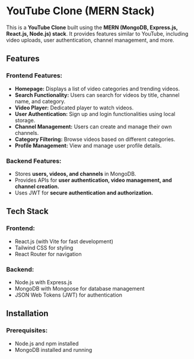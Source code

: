 # YouTube Clone (MERN Stack)

This is a **YouTube Clone** built using the **MERN (MongoDB, Express.js, React.js, Node.js) stack**. It provides features similar to YouTube, including video uploads, user authentication, channel management, and more.

## Features

### Frontend Features:
- **Homepage:** Displays a list of video categories and trending videos.
- **Search Functionality:** Users can search for videos by title, channel name, and category.
- **Video Player:** Dedicated player to watch videos.
- **User Authentication:** Sign up and login functionalities using local storage.
- **Channel Management:** Users can create and manage their own channels.
- **Category Filtering:** Browse videos based on different categories.
- **Profile Management:** View and manage user profile details.

### Backend Features:
- Stores **users, videos, and channels** in MongoDB.
- Provides APIs for **user authentication, video management, and channel creation.**
- Uses JWT for **secure authentication and authorization.**

## Tech Stack

### Frontend:
- React.js (with Vite for fast development)
- Tailwind CSS for styling
- React Router for navigation

### Backend:
- Node.js with Express.js
- MongoDB with Mongoose for database management
- JSON Web Tokens (JWT) for authentication

## Installation

### Prerequisites:
- Node.js and npm installed
- MongoDB installed and running